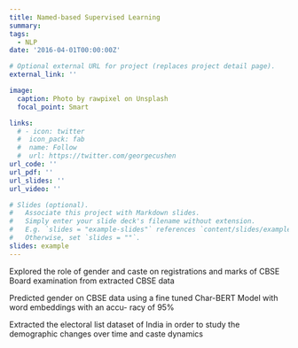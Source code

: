 ```yaml
---
title: Named-based Supervised Learning
summary: 
tags:
  - NLP
date: '2016-04-01T00:00:00Z'

# Optional external URL for project (replaces project detail page).
external_link: ''

image:
  caption: Photo by rawpixel on Unsplash
  focal_point: Smart

links:
  # - icon: twitter
  #  icon_pack: fab
  #  name: Follow
  #  url: https://twitter.com/georgecushen
url_code: ''
url_pdf: ''
url_slides: ''
url_video: ''

# Slides (optional).
#   Associate this project with Markdown slides.
#   Simply enter your slide deck's filename without extension.
#   E.g. `slides = "example-slides"` references `content/slides/example-slides.md`.
#   Otherwise, set `slides = ""`.
slides: example
---
```

Explored the role of gender and caste on registrations and marks of CBSE Board examination from extracted
CBSE data

Predicted gender on CBSE data using a fine tuned Char-BERT Model with word embeddings with an accu-
racy of 95%

Extracted the electoral list dataset of India in order to study the demographic changes over time and caste
dynamics




